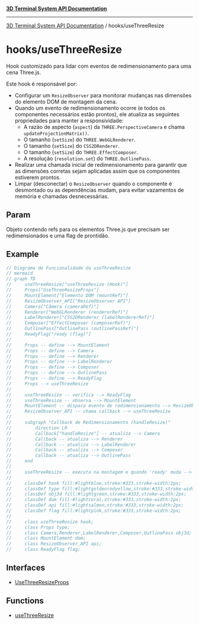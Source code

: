 [**3D Terminal System API Documentation**](../../README.md)

***

[3D Terminal System API Documentation](../../README.md) / hooks/useThreeResize

# hooks/useThreeResize

Hook customizado para lidar com eventos de redimensionamento para uma cena Three.js.

Este hook é responsável por:
-   Configurar um `ResizeObserver` para monitorar mudanças nas dimensões do elemento DOM de montagem da cena.
-   Quando um evento de redimensionamento ocorre (e todos os componentes necessários estão prontos),
    ele atualiza as seguintes propriedades para manter a responsividade:
    -   A razão de aspecto (`aspect`) da `THREE.PerspectiveCamera` e chama `updateProjectionMatrix()`.
    -   O tamanho (`setSize`) do `THREE.WebGLRenderer`.
    -   O tamanho (`setSize`) do `CSS2DRenderer`.
    -   O tamanho (`setSize`) do `THREE.EffectComposer`.
    -   A resolução (`resolution.set`) do `THREE.OutlinePass`.
-   Realizar uma chamada inicial de redimensionamento para garantir que as dimensões corretas
    sejam aplicadas assim que os componentes estiverem prontos.
-   Limpar (desconectar) o `ResizeObserver` quando o componente é desmontado ou as dependências mudam,
    para evitar vazamentos de memória e chamadas desnecessárias.

## Param

Objeto contendo refs para os elementos Three.js que precisam ser redimensionados e uma flag de prontidão.

## Example

```ts
// Diagrama de Funcionalidade do useThreeResize
// mermaid
// graph TD
//     useThreeResize["useThreeResize (Hook)"]
//     Props["UseThreeResizeProps"]
//     MountElement["Elemento DOM (mountRef)"]
//     ResizeObserver_API["ResizeObserver API"]
//     Camera["Câmera (cameraRef)"]
//     Renderer["WebGLRenderer (rendererRef)"]
//     LabelRenderer["CSS2DRenderer (labelRendererRef)"]
//     Composer["EffectComposer (composerRef)"]
//     OutlinePass["OutlinePass (outlinePassRef)"]
//     ReadyFlag["ready (flag)"]
//
//     Props -- define --> MountElement
//     Props -- define --> Camera
//     Props -- define --> Renderer
//     Props -- define --> LabelRenderer
//     Props -- define --> Composer
//     Props -- define --> OutlinePass
//     Props -- define --> ReadyFlag
//     Props --> useThreeResize
//
//     useThreeResize -- verifica --> ReadyFlag
//     useThreeResize -- observa --> MountElement
//     MountElement -- dispara evento de redimensionamento --> ResizeObserver_API
//     ResizeObserver_API -- chama callback --> useThreeResize
//
//     subgraph "Callback de Redimensionamento (handleResize)"
//         direction LR
//         Callback["handleResize"] -- atualiza --> Camera
//         Callback -- atualiza --> Renderer
//         Callback -- atualiza --> LabelRenderer
//         Callback -- atualiza --> Composer
//         Callback -- atualiza --> OutlinePass
//     end
//
//     useThreeResize -- executa na montagem e quando 'ready' muda --> Callback
//
//     classDef hook fill:#lightblue,stroke:#333,stroke-width:2px;
//     classDef type fill:#lightgoldenrodyellow,stroke:#333,stroke-width:2px;
//     classDef obj3d fill:#lightgreen,stroke:#333,stroke-width:2px;
//     classDef dom fill:#lightcoral,stroke:#333,stroke-width:2px;
//     classDef api fill:#lightsalmon,stroke:#333,stroke-width:2px;
//     classDef flag fill:#lightpink,stroke:#333,stroke-width:2px;
//
//     class useThreeResize hook;
//     class Props type;
//     class Camera,Renderer,LabelRenderer,Composer,OutlinePass obj3d;
//     class MountElement dom;
//     class ResizeObserver_API api;
//     class ReadyFlag flag;
```

## Interfaces

- [UseThreeResizeProps](interfaces/UseThreeResizeProps.md)

## Functions

- [useThreeResize](functions/useThreeResize.md)
